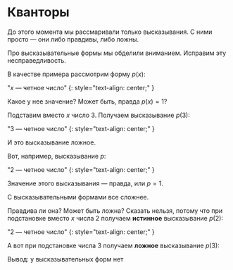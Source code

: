 # Кванторы

До этого момента мы рассмаривали только высказывания. С ними просто — они либо правдивы, либо ложны.

 Про высказывательные формы мы обделили вниманием. Исправим эту несправедливость.

В качестве примера рассмотрим форму $p(x)$:

"$x$ — четное число"
{: style="text-align: center;" }

Какое у нее значение? Может быть, правда $p(x) = 1$?

Подставим вместо $x$ число $3$. Получаем высказывание $p(3)$: 

"3 — четное число"
{: style="text-align: center;" }

И это высказывание ложное.

Вот, например, высказывание $p$:

"2 — четное число"
{: style="text-align: center;" }

Значение этого высказывания — правда, или $p = 1$.

С высказывательными формами все сложнее. 



Правдива ли она? Может быть ложна? Сказать нельзя, потому что при подстановке вместо $x$ числа $2$ получаем **истинное** высказывание $p(2)$:

"2 — четное число"
{: style="text-align: center;" }

А вот при подстановке числа $3$ получаем **ложное** высказывание $p(3)$:



Вывод: у высказывательных форм нет 